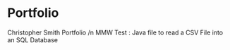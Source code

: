 # Portfolio
Christopher Smith Portfolio
/n MMW Test : Java file to read a CSV File into an SQL Database
